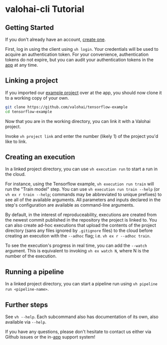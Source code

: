 # valohai-cli Tutorial

Getting Started
---------------

If you don't already have an account, [create one][app].

First, log in using the client using `vh login`.  Your credentials will be used to
acquire an authentication token.  For your convenience, authentication tokens do not
expire, but you can audit your authentication tokens in the [app][app] at any time.

Linking a project
-----------------

If you imported our [example project](https://github.com/valohai/tensorflow-example) over
at the app, you should now clone it to a working copy of your own.

```bash
git clone https://github.com/valohai/tensorflow-example
cd tensorflow-example
```

Now that you are in the working directory, you can link it with a Valohai project.

Invoke `vh project link` and enter the number (likely 1) of the project you'd like to link.

Creating an execution
---------------------

In a linked project directory, you can use `vh execution run` to start a run in the cloud.

For instance, using the Tensorflow example, `vh execution run train` will run the "Train model" step.
You can use `vh execution run train --help` (or `vh ex r train --help`; commands may be abbreviated to
unique prefixes) to see all of the available arguments. All parameters and inputs declared in the step's
configuration are available as command-line arguments.

By default, in the interest of reproduceability, executions are created from the newest commit
published in the repository the project is linked to.  You can also create ad-hoc executions that upload
the contents of the project directory (sans any files ignored by `.gitignore` files) to the cloud before
creating an execution with the `--adhoc` flag; i.e. `vh ex r --adhoc train`.

To see the execution's progress in real time, you can add the `--watch` argument.
This is equivalent to invoking `vh ex watch N`, where N is the number of the execution.

Running a pipeline
------------------
In a linked project directory, you can start a pipeline run using `vh pipeline run <pipeline-name>`.

Further steps
-------------

See `vh --help`. Each subcommand also has documentation of its own, also available via `--help`.

If you have any questions, please don't hesitate to contact us either via Github issues or the in-[app][app]
support system!


[vh]: https://valohai.com/
[app]: https://app.valohai.com/
